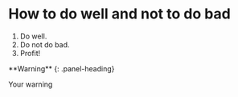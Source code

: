 # How to do well and not to do bad

1. Do well. 
2. Do not do bad. 
3. Profit! 

<div class="panel panel-warning">
**Warning**
{: .panel-heading}
<div class="panel-body">

Your warning

</div>
</div>
